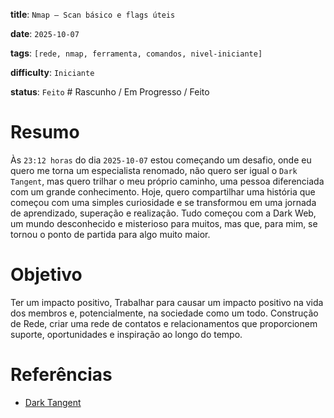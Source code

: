 
**title**: `Nmap — Scan básico e flags úteis`

**date**: `2025-10-07`

**tags**: `[rede, nmap, ferramenta, comandos, nivel-iniciante]`

**difficulty**: `Iniciante`

**status**: `Feito` # Rascunho / Em Progresso / Feito


# Resumo
Às `23:12 horas` do dia `2025-10-07` estou começando um desafio, onde eu quero me torna um especialista renomado, não quero ser igual o `Dark Tangent`, mas quero trilhar o meu próprio caminho, uma pessoa diferenciada com um grande conhecimento. Hoje, quero compartilhar uma história que começou com uma simples curiosidade e se transformou em uma jornada de aprendizado, superação e realização. Tudo começou com a Dark Web, um mundo desconhecido e misterioso para muitos, mas que, para mim, se tornou o ponto de partida para algo muito maior.

# Objetivo
 Ter um impacto positivo, Trabalhar para causar um impacto positivo na vida dos membros e, potencialmente, na sociedade como um todo.
Construção de Rede, criar uma rede de contatos e relacionamentos que proporcionem suporte, oportunidades e inspiração ao longo do tempo.

# Referências
- <a href="https://defcon.org/html/links/dtangent.html">Dark Tangent</a>

